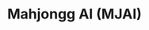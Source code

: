 ---
layout: page
title: Mahjongg AI (MJAI)

introduction: |
  
    This is a side project that I've been working on for a little while. I'm finishing it up as part of buildspace nights & weekends season 5. I'll be updating this page as I work through it - **everything below is subject to change**.  

    ---
    ## Background
    Mahjongg is a game of strategy and luck that I enjoy playing. But, I'm slow - I spend a lot of time reading the card, and a lot of time watching what others are doing. There are strategic decisions that have to be made each turn, so I wanted to create something to help me get faster at knowing roughly what I should do next. Is this cheating? Perhaps, although the luck portion of the game means that you can improve your chances of winning, but not guarantee them.  
    
    For me, it will stand in as a skilled player giving me advice. Ideally, I won't need this assistant as much the more that I play.

    ---
    ## What it will do
    MJAI will make recommendations based on American Mahjongg strategy. Based on the tiles played and the player's current hand, it should recommend strategy:
    - In the Charleston, it should recommend which tiles to keep and which to trade for each round
    - In the main game, it should recommend which hands are good bets - and which tiles to discard
    - It should give the player no more than 3 strategic suggestions at a time, ranked if possible.

    ## What it will not do
    - Track the potential hands of other players
    - Try to guess other players' strategies (as a primary goal)
    - Suggest strategies to play defensively (no pants on the ground)

    ---
    ## Functional requirements
    - Needs to see/know the player's current hand
    - Needs to know what tiles have been discarded
    - Needs to know what pongs/kongs/chows have been exposed by other players
    - Needs to know whose turn it is
    - Needs to know the overall status/progress of the game (approximate number of hands remaining)
    - Needs to know and follow the current Mahjongg hands/card for this year. 
    - Needs American Mahjongg strategy notes.
    - Needs to know American Mahjongg rules (ex. if the player picks up a discard, it should no longer advise any concealed hands, a joker cannot be used to complete a pair or as a single, etc.)
    - Needs to be reasonably portable and able to sit next to the player using it without interfering with the game.
    - The user should be able to see and interact with the display.
   
    ---
    ## MVP acceptance criteria:
    - MJAI can see the hand of the user at any point during the game
    - MJAI can track other players through audio cues.
    - MJAI asks for clarification if needed.
    - MJAI provides strategy when asked.
    - MJAI does not hallucinate hands or strategy.
    - MJAI bases its strategy only off of the specific card that the user has indicated.
    - MJAI can adjust strategy based on the existing game state (current tiles in hand, tiles played by all players, number of turns left to play in the game)

    ## MVP notes
    - The card being used for the game can be hard-coded in. 
    - The vision model will be trained on the specific tile set that I use. 
    - The trained vision and NLU models will be compact enough to run on an edge device.
    - MJAI will track the game state through audio cues (players announce which tiles they are discarding, which ), and will ask for clarification if it doesn't understand.

    ## MVP hardware
    - MJAI will run off of a Raspberry Pi.
    - Camera/mic will be through a webcam.
    - Interface will use a display attached to the Raspberry Pi. 

    ---
    ## V2 notes
    - Transform the MVP into a mobile app.
    - Allow users to upload the MJ card they want to use.
    - Vision model will be trained off of a larger varied dataset of MJ tiles.  
    
    --- 
    ## Architecture
    
    - Image Processing Pipeline:
        - Camera captures images.
        - Images are sent to the edge device or cloud server.
        - Object detection model processes images and identifies objects.
        - Results are sent to the backend via APIs.  
    - Voice Processing Pipeline:
        - Microphone captures audio.
        - Audio is sent to the speech-to-text engine.
        - Text is processed by the NLP model to identify intent.
        - Intent and text are sent to the backend via APIs.
    - Backend Integration:
        - Backend receives data from image and voice processing pipelines.
        - Data is analyzed to provide contextual advice.
        - Real-time advice is generated using a GPT model and sent back to the user interface.
    - User Interface:
        - (Testing) Displays real-time images and identified objects.
        - (Testing) Shows transcribed text and identified intents.
        - Provides real-time advice to the user based on processed data.

    ---
    ## Workflow
    - Capture: Camera and microphone capture real-time data.
    - Process: Images and audio are processed for object detection and speech-to-text conversion.
    - Analyze: Processed data is analyzed for intent recognition and context understanding.
    - Advise: Real-time advice is generated and displayed to the user.

    ---
    ## Considerations
    - Latency: Ensure low-latency processing for real-time interaction.
    - Security: Implement robust security measures to protect data and user privacy.
    - Accuracy: 
        - Use high-accuracy models for reliable object detection and intent recognition.
        - Use appropriate GPT reasoning strategy to minimize hallucinations.


---